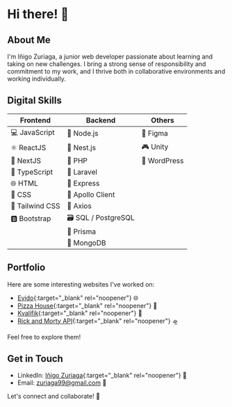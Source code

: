 # Hi there! 👋

## About Me

I'm Iñigo Zuriaga, a junior web developer passionate about learning and taking on new challenges. I bring a strong sense of responsibility and commitment to my work, and I thrive both in collaborative environments and working individually.

## Digital Skills

| Frontend         | Backend         | Others         |
|------------------|-----------------|----------------|
| 💻 JavaScript    | 🚀 Node.js      | 🎨 Figma       |
| ⚛️ ReactJS       | 🐤 Nest.js      | 🎮 Unity       |
| 🚀 NextJS        | 🐘 PHP          | 📝 WordPress   |
| 📝 TypeScript    | 🌟 Laravel      |                |
| 🌐 HTML          | 🚀 Express      |                |
| 🎨 CSS           | 🚀 Apollo Client|                |
| 🎨 Tailwind CSS  | 🚀 Axios        |                |
| 🅱️ Bootstrap     | 🗃️ SQL / PostgreSQL|             | 
|                  | 🚀 Prisma       |                |
|                  | 🍃 MongoDB      |                |

## Portfolio

Here are some interesting websites I've worked on:

- [Evido](https://website-evido-inigo.vercel.app/){:target="_blank" rel="noopener"} 🌐
- [Pizza House](https://pizza-house-nu.vercel.app/){:target="_blank" rel="noopener"} 🍕
- [Kvalifik](https://kvalifik.vercel.app/){:target="_blank" rel="noopener"} 🎻
- [Rick and Morty API](https://ricknmorty-api.vercel.app/){:target="_blank" rel="noopener"} 🛸

Feel free to explore them!

## Get in Touch

- LinkedIn: [Iñigo Zuriaga](https://www.linkedin.com/in/inigo-zuriaga/){:target="_blank" rel="noopener"} 💼
- Email: zuriaga99@gmail.com 📧

Let's connect and collaborate! 🤝
